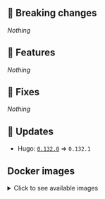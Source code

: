 ## :loudspeaker: Breaking changes

*Nothing*


## :tada: Features

*Nothing*


## :bug: Fixes

*Nothing*


## :heartbeat: Updates

* Hugo: [`0.132.0`](https://github.com/floryn90/docker-hugo/releases/tag/0.132.0) => `0.132.1`


## Docker images

<details>
<summary>Click to see available images</summary>

This release is available from Docker Hub as project `floryn90/hugo` with the following tags:

| Alias tags                   | Version specific tags                      |
| ---------------------------- | ------------------------------------------ |
| `busybox`, `latest`          | `0.132.1-busybox`, `0.132.1`                     |
| `busybox-ci`, `ci`           | `0.132.1-busybox-ci`, `0.132.1-ci`               |
| `busybox-onbuild`, `onbuild` | `0.132.1-busybox-onbuild`, `0.132.1-onbuild`     |
| `alpine`                     | `0.132.1-alpine`                              |
| `alpine-ci`                  | `0.132.1-alpine-ci`                           |
| `alpine-onbuild`             | `0.132.1-alpine-onbuild`                      |
| `asciidoctor`                | `0.132.1-asciidoctor`                         |
| `asciidoctor-ci`             | `0.132.1-asciidoctor-ci`                      |
| `asciidoctor-onbuild`        | `0.132.1-asciidoctor-onbuild`                 |
| `pandoc`                     | `0.132.1-pandoc`                              |
| `pandoc-ci`                  | `0.132.1-pandoc-ci`                           |
| `pandoc-onbuild`             | `0.132.1-pandoc-onbuild`                      |
| `ext-alpine`                 | `0.132.1-ext-alpine`                          |
| `ext-alpine-ci`              | `0.132.1-ext-alpine-ci`                       |
| `ext-alpine-onbuild`         | `0.132.1-ext-alpine-onbuild`                  |
| `ext-asciidoctor`            | `0.132.1-ext-asciidoctor`                     |
| `ext-asciidoctor-ci`         | `0.132.1-ext-asciidoctor-ci`                  |
| `ext-asciidoctor-onbuild`    | `0.132.1-ext-asciidoctor-onbuild`             |
| `ext-pandoc`                 | `0.132.1-ext-pandoc`                          |
| `ext-pandoc-ci`              | `0.132.1-ext-pandoc-ci`                       |
| `ext-pandoc-onbuild`         | `0.132.1-ext-pandoc-onbuild`                  |
| `debian`                     | `0.132.1-debian`                              |
| `debian-ci`                  | `0.132.1-debian-ci`                           |
| `debian-onbuild`             | `0.132.1-debian-onbuild`                      |
| `ext-debian`, `ext`, `latest-ext` | `0.132.1-ext-debian`, `0.132.1-ext`         |
| `ext-debian-ci`, `ext-ci`    | `0.132.1-ext-debian-ci`, `0.132.1-ext-ci`        |
| `ext-debian-onbuild`, `ext-onbuild` | `0.132.1-ext-debian-onbuild`, `0.132.1-ext-onbuild` |
| `ubuntu`                     | `0.132.1-ubuntu`                            |
| `ubuntu-ci`                  | `0.132.1-ubuntu-ci`                         |
| `ubuntu-onbuild`             | `0.132.1-ubuntu-onbuild`                    |
| `ext-ubuntu`                 | `0.132.1-ext-ubuntu`                        |
| `ext-ubuntu-ci`              | `0.132.1-ext-ubuntu-ci`                     |
| `ext-ubuntu-onbuild`         | `0.132.1-ext-ubuntu-onbuild`                |
</details>